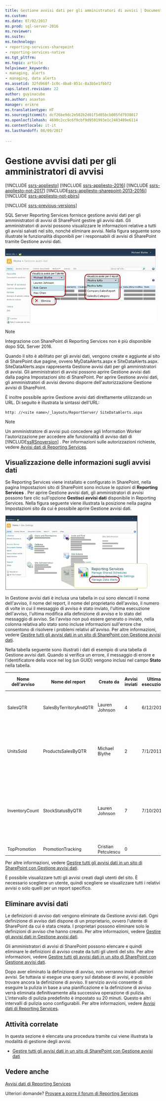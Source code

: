 ```yaml
---
title: Gestione avvisi dati per gli amministratori di avvisi | Documenti Microsoft
ms.custom: 
ms.date: 07/02/2017
ms.prod: sql-server-2016
ms.reviewer: 
ms.suite: 
ms.technology:
- reporting-services-sharepoint
- reporting-services-native
ms.tgt_pltfrm: 
ms.topic: article
helpviewer_keywords:
- managing, alerts
- managing, data alerts
ms.assetid: 32fd968f-1c0c-4ba8-851c-8a3b5e1fbbf2
caps.latest.revision: 22
author: guyinacube
ms.author: asaxton
manager: erikre
ms.translationtype: HT
ms.sourcegitcommit: dcf26be9dc2e502b2d01f5d05bcb005fd7938017
ms.openlocfilehash: 4690c2cc9c6f9cbf9d9591993e1c2483489e6114
ms.contentlocale: it-it
ms.lasthandoff: 08/09/2017

---
```

# <a name="data-alert-manager-for-alerting-administrators"></a>Gestione avvisi dati per gli amministratori di avvisi

[!INCLUDE [ssrs-appliesto](../includes/ssrs-appliesto.md)] [!INCLUDE [ssrs-appliesto-2016](../includes/ssrs-appliesto-2016.md)] [!INCLUDE [ssrs-appliesto-not-2017](../includes/ssrs-appliesto-not-2017.md)] [!INCLUDE[ssrs-appliesto-sharepoint-2013-2016i](../includes/ssrs-appliesto-sharepoint-2013-2016.md)] [!INCLUDE [ssrs-appliesto-not-pbirs](../includes/ssrs-appliesto-not-pbirs.md)]

[!INCLUDE [ssrs-previous-versions](../includes/ssrs-previous-versions.md)]

SQL Server Reporting Services fornisce gestione avvisi dati per gli amministratori di avvisi di SharePoint gestire gli avvisi dati. Gli amministratori di avvisi possono visualizzare le informazioni relative a tutti gli avvisi salvati nel sito, nonché eliminare avvisi. Nella figura seguente sono illustrate le funzionalità disponibili per i responsabili di avvisi di SharePoint tramite Gestione avvisi dati.

![Gestione di avvisi per gli amministratori del sito SharePoint](../reporting-services/media/rs-alertmanagersite.gif "Alert Manager per gli amministratori del sito di SharePoint")

> [!NOTE]
> Integrazione con SharePoint di Reporting Services non è più disponibile dopo SQL Server 2016.

 Quando il sito è abilitato per gli avvisi dati, vengono create e aggiunte al sito di SharePoint due pagine, ovvero MyDataAlerts.aspx e SiteDataAlerts.aspx. SiteDataAlerts.aspx rappresenta Gestione avvisi dati per gli amministratori di avvisi. Gli amministratori di avvisi possono aprire Gestione avvisi dati dalla pagina Impostazioni sito di SharePoint. Per aprire Gestione avvisi dati, gli amministratori di avvisi devono disporre dell'autorizzazione Gestione avvisi di SharePoint.  
  
 È inoltre possibile aprire Gestione avvisi dati direttamente utilizzando un URL. Di seguito è illustrata la sintassi dell'URL:  
  
 `http: //<site name>/_layouts/ReportServer/ SiteDataAlerts.aspx`  
  
> [!NOTE]  
>  Un amministratore di avvisi può concedere agli Information Worker l'autorizzazione per accedere alle funzionalità di avviso dati di [!INCLUDE[ssRSnoversion](../includes/ssrsnoversion-md.md)] . Per informazioni sulle autorizzazioni richieste, vedere [Avvisi dati di Reporting Services](../reporting-services/reporting-services-data-alerts.md).  
  
##  <a name="ViewingAlerts"></a> Visualizzazione delle informazioni sugli avvisi dati  
 Se Reporting Services viene installato e configurato in SharePoint, nella pagina Impostazioni sito di SharePoint sono incluse le opzioni di **Reporting Services** . Per aprire Gestione avvisi dati, gli amministratori di avvisi possono fare clic sull'opzione **Gestisci avvisi dati** disponibile in Reporting Services. Nella figura seguente viene illustrata la posizione nella pagina Impostazioni sito da cui è possibile aprire Gestione avvisi dati.  
  
 ![Sezione Reporting Services della pagina Impostazioni sito](../reporting-services/media/rs-sitesettings.gif "sezione Reporting Services della pagina Impostazioni sito")  
  
 In Gestione avvisi dati è inclusa una tabella in cui sono elencati il nome dell'avviso, il nome del report, il nome del proprietario dell'avviso, il numero di volte in cui il messaggio di avviso è stato inviato, l'ultima esecuzione dell'avviso, l'ultima modifica alla definizione di avviso e lo stato del messaggio di avviso. Se l'avviso non può essere generato o inviato, nella colonna relativa allo stato sono incluse informazioni sull'errore che consentono di risolvere i problemi relativi all'avviso. Per altre informazioni, vedere [Gestire tutti gli avvisi dati in un sito di SharePoint con Gestione avvisi dati](../reporting-services/manage-all-data-alerts-on-a-sharepoint-site-in-data-alert-manager.md).  
  
 Nella tabella seguente sono illustrati i dati di esempio di una tabella di Gestione avvisi dati. Quando si verifica un errore, il messaggio di errore e l'identificatore della voce nel log (un GUID) vengono inclusi nel campo **Stato** nella tabella.  
  
|Nome dell'avviso|Nome del report|Creato da|Avvisi inviati|Ultima esecuzione|Data ultima modifica|Stato|  
|----------------|-----------------|----------------|-----------------|--------------|-------------------|------------|  
|SalesQTR|SalesByTerritoryAndQTR|Lauren Johnson|4|6/12/2011|6/1/2011|L'ultimo avviso è stato eseguito correttamente e l'avviso è stato inviato.|  
|UnitsSold|ProductsSalesByQTR|Michael Blythe|2|7/1/2011|6/28/2011|L'ultimo avviso è stato eseguito correttamente, tuttavia i dati non sono stati modificati e non è stato inviato alcun avviso.|  
|InventoryCount|StockStatusByQTR|Lauren Johnson|7|7/10/2011|7/2/2011|\<messaggio di errore > il file di log contiene informazioni dettagliate sull'errore. Fare riferimento alla voce di log con l'identificatore: \<GUID >.|  
|TopPromotion|PromotionTracking|Cristian Petculescu|0||5/23/2011|Avviso creato.|  
  
 Per altre informazioni, vedere [Gestire tutti gli avvisi dati in un sito di SharePoint con Gestione avvisi dati](../reporting-services/manage-all-data-alerts-on-a-sharepoint-site-in-data-alert-manager.md).  
  
 È possibile visualizzare tutti gli avvisi creati dagli utenti del sito. È necessario scegliere un utente, quindi scegliere se visualizzare tutti i relativi avvisi o solo quelli per un report specifico.  
  
  
##  <a name="DeleteAlerts"></a> Eliminare avvisi dati  
 Le definizioni di avviso dati vengono eliminate da Gestione avvisi dati. Ogni definizione di avviso dati dispone di un proprietario, ovvero l'utente di SharePoint da cui è stata creata. I proprietari possono eliminare solo le definizioni di avviso che hanno creato. Per altre informazioni, vedere [Gestire gli avvisi dati in Gestione avvisi dati](../reporting-services/manage-my-data-alerts-in-data-alert-manager.md).  
  
 Gli amministratori di avvisi di SharePoint possono elencare e quindi eliminare le definizioni di avviso create da tutti gli utenti del sito. Per altre informazioni, vedere [Gestire tutti gli avvisi dati in un sito di SharePoint con Gestione avvisi dati](../reporting-services/manage-all-data-alerts-on-a-sharepoint-site-in-data-alert-manager.md).  
  
 Dopo aver eliminato la definizione di avviso, non verranno inviati ulteriori avvisi. Se tuttavia si esegue una query sul database di avvisi, è possibile trovare ancora la definizione di avviso. Il servizio avvisi consente di eseguire la pulizia in base a una pianificazione e la definizione di avviso verrà eliminata definitivamente alla successiva operazione di pulizia. L'intervallo di pulizia predefinito è impostato su 20 minuti. Questo e altri intervalli di pulizia sono configurabili. Per altre informazioni, vedere [Avvisi dati di Reporting Services](../reporting-services/reporting-services-data-alerts.md).  
  
  
##  <a name="HowTo"></a> Attività correlate  
 In questa sezione è elencata una procedura tramite cui viene illustrata la modalità di gestione degli avvisi.  
  
-   [Gestire tutti gli avvisi dati in un sito di SharePoint con Gestione avvisi dati](../reporting-services/manage-all-data-alerts-on-a-sharepoint-site-in-data-alert-manager.md)  

## <a name="see-also"></a>Vedere anche

[Avvisi dati di Reporting Services](../reporting-services/reporting-services-data-alerts.md)  

Ulteriori domande? [Provare a porre il forum di Reporting Services](http://go.microsoft.com/fwlink/?LinkId=620231)
